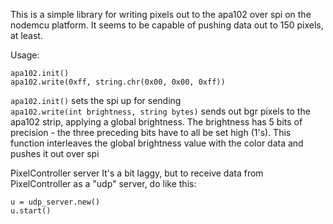 This is a simple library for writing pixels out to the apa102 over spi on the nodemcu platform. It seems to be capable of pushing data out to 150 pixels, at least.

Usage:

```
apa102.init()
apa102.write(0xff, string.chr(0x00, 0x00, 0xff))
```

`apa102.init()` sets the spi up for sending  
`apa102.write(int brightness, string bytes)` sends out bgr pixels to the apa102 strip, applying a global brightness. The brightness has 5 bits of precision - the three preceding bits have to all be set high (1's). This function interleaves the global brightness value with the color data and pushes it out over spi

PixelController server
It's a bit laggy, but to receive data from PixelController as a "udp" server, do like this:

```
u = udp_server.new()
u.start()
```
